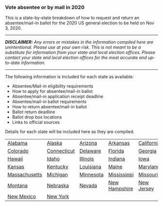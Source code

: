 ### Vote absentee or by mail in 2020

This is a state-by-state breakdown of how to request and return an absentee/mail-in ballot for the 2020 US general election to be held on Nov 3, 2020.

---
**_DISCLAIMER:_**
_Any errors or mistakes in the information compiled here are unintentional. Please use at your own risk. This is not meant to be a substitute for information from your state and local election offices. Please contact your state and local election offices for the most accurate and up-to-date information._

---


The following information is included for each state as available:
* Absentee/Mail-in eligibility requirements
* How to apply for absentee/mail-in ballot
* Absentee/mail-in application receipt deadline
* Absentee/mail-in ballot requirements
* How to return absentee/mail-in ballot
* Ballot return deadline
* Ballot drop box locations
* Links to official sources

Details for each state will be included here as they are compiled.


| | | | | |
| --- | --- | --- | --- | --- |
| [Alabama](alabama.md) | [Alaska](alaska.md) | [Arizona](arizona.md) | [Arkansas](arkansas.md) | [California](california.md) | 
| [Colorado](colorado.md) | [Connecticut](connecticut.md)| [Delaware](delaware.md)|   [Florida](florida.md) | [Georgia](georgia.md) | 
| [Hawaii](hawaii.md) | [Idaho](idaho.md)| [Illinois](illinois.md) | [Indiana](indiana.md) | [Iowa](iowa.md) | 
| [Kansas](kansas.md) | [Kentucky](kentucky.md) | [Louisiana](louisiana.md) | [Maine](maine.md) | [Maryland](maryland.md) | 
| [Massachusetts](massachusetts.md) | [Michigan](michigan.md) | [Minnesota](minnesota.md) | [Mississippi](mississippi.md) | [Missouri](missouri.md) | 
| [Montana](montana.md) | [Nebraska](nebraska.md) | [Nevada](nevada.md) | [New Hampshire](newhampshire.md) | [New Jersey](newjersey.md) |
| [New Mexico](newmexico.md) | [New York](newyork.md) | | | |